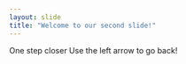 ```yaml
---
layout: slide
title: "Welcome to our second slide!"
---
```

One step closer
Use the left arrow to go back!
